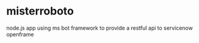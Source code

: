 # misterroboto

node.js app using ms bot framework to provide a restful api to servicenow openframe
